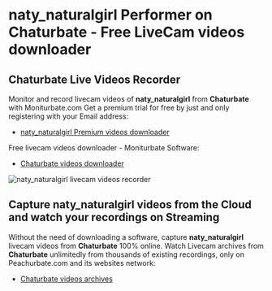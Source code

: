 # naty_naturalgirl Performer on Chaturbate - Free LiveCam videos downloader

## Chaturbate Live Videos Recorder

Monitor and record livecam videos of **naty_naturalgirl** from **Chaturbate** with Moniturbate.com
Get a premium trial for free by just and only registering with your Email address:
* [naty_naturalgirl Premium videos downloader](https://moniturbate.com/request-demo-licence-key.html)

Free livecam videos downloader - Moniturbate Software:
* [Chaturbate videos downloader](https://moniturbate.com/moniturbate-download-software.html)

![naty_naturalgirl livecam videos recorder](https://peachurnet.com/templates/moniturbate-software.png)


## Capture naty_naturalgirl videos from the Cloud and watch your recordings on Streaming

Without the need of downloading a software, capture **naty_naturalgirl** livecam videos from **Chaturbate** 100% online.
Watch Livecam archives from **Chaturbate** unlimitedly from thousands of existing recordings, only on Peachurbate.com and its websites network:
* [Chaturbate videos archives](https://peachurnet.com/)
